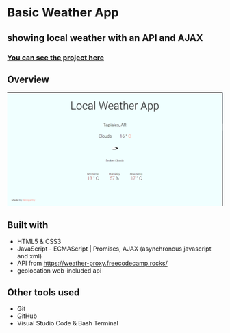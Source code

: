 # **Basic Weather App**
## **showing local weather with an API and AJAX**
### [You can see the project here]()

## **Overview**
![screenshot](./screenshot.png)

## **Built with**
* HTML5 & CSS3
* JavaScript - ECMAScript | Promises, AJAX (asynchronous javascript and xml)
* API from https://weather-proxy.freecodecamp.rocks/
* geolocation web-included api

## **Other tools used**
* Git
* GitHub
* Visual Studio Code & Bash Terminal